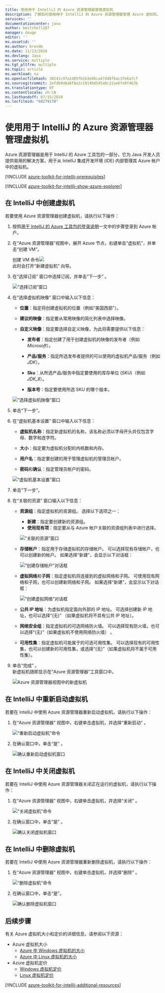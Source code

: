 ```yaml
---
title: 使用用于 IntelliJ 的 Azure 资源管理器管理虚拟机
description: 了解如何使用用于 IntelliJ 的 Azure 资源管理器管理 Azure 虚拟机。
services: ''
documentationcenter: java
author: bmitchell287
manager: douge
editor: ''
ms.assetid: ''
ms.author: brendm
ms.date: 11/13/2018
ms.devlang: Java
ms.service: multiple
ms.tgt_pltfrm: multiple
ms.topic: article
ms.workload: na
ms.openlocfilehash: 30241c97a1d05fb163e68ca47d48f6ac3fe6a7cf
ms.sourcegitcommit: 2efdb9d8a8f8a2c1914bd545a8c22ae6fe0f463b
ms.translationtype: HT
ms.contentlocale: zh-CN
ms.lasthandoff: 07/15/2019
ms.locfileid: "68279178"
---
```

# <a name="manage-virtual-machines-by-using-the-azure-explorer-for-intellij"></a>使用用于 IntelliJ 的 Azure 资源管理器管理虚拟机

Azure 资源管理器是用于 IntelliJ 的 Azure 工具包的一部分，它为 Java 开发人员提供易用的解决方案，用于从 IntelliJ 集成开发环境 (IDE) 内部管理其 Azure 帐户中的虚拟机。

[!INCLUDE [azure-toolkit-for-intellij-prerequisites](../includes/azure-toolkit-for-intellij-prerequisites.md)]

[!INCLUDE [azure-toolkit-for-intellij-show-azure-explorer](../includes/azure-toolkit-for-intellij-show-azure-explorer.md)]

## <a name="create-a-virtual-machine-in-intellij"></a>在 IntelliJ 中创建虚拟机

若要使用 Azure 资源管理器创建虚拟机，请执行以下操作： 

1. 按照[用于 IntelliJ 的 Azure 工具包的登录说明]一文中的步骤登录到 Azure 帐户。

2. 在“Azure 资源管理器”视图中，展开 Azure 节点，右键单击“虚拟机”，并单击“创建 VM”。     

   创建 VM 命令![][CR01]  
    此时会打开“新建虚拟机”  向导。

3. 在“选择订阅”  窗口中选择订阅，并单击“下一步”  。 

   ![“选择订阅”窗口][CR02]

4. 在“选择虚拟机映像”  窗口中输入以下信息：

   * **位置**：指定将创建虚拟机的位置（例如“美国西部”）。  

   * **建议的映像**：指定要从常用映像的简化列表中选择映像。

   * **自定义映像**：指定要选择自定义映像，为此将需要提供以下信息：

      * **发布者**：指定创建了用于创建虚拟机的映像的发布者（例如 *Microsoft*）。

      * **产品/服务**：指定所选发布者提供的可以使用的虚拟机产品/服务（例如 *JDK*）。

      * **Sku**：从所选产品/服务中指定要使用的库存单位 (SKU)（例如 *JDK_8*）。

      * **版本号**：指定要使用所选 SKU 的哪个版本。

   ![“选择虚拟机映像”窗口][CR03]

5. 单击“下一步”。  

6. 在“虚拟机基本设置”  窗口中输入以下信息：

   * **虚拟机名称**：指定新虚拟机的名称，该名称必须以字母开头并仅包含字母、数字和连字符。

   * **大小**：指定要为虚拟机分配的内核数和内存。

   * **用户名**：指定要创建的用于管理虚拟机的管理员帐户。

   * **密码**和**确认**：指定管理员帐户的密码。

   ![“虚拟机基本设置”窗口][CR04]

7. 单击“下一步”。  

8. 在“关联的资源”  窗口输入以下信息：

   * **资源组**：指定虚拟机的资源组。 选择以下选项之一：
      * **新建**：指定要创建新的资源组。
      * **使用现有项**：指定要从与 Azure 帐户关联的资源组列表中进行选择。

       ![“关联的资源”窗口][CR07]

   * **存储帐户**：指定用于存储虚拟机的存储帐户。 可以选择现有存储帐户，也可以创建新的帐户。 如果选择“新建”，会显示以下对话框： 

      ![“创建存储帐户”对话框][CR05]

   * **虚拟网络**和**子网**：指定虚拟机将连接到的虚拟网络和子网。 可使用现有网络和子网，也可以创建新网络和子网。 如果选择“新建”，会显示以下对话框： 

      ![“创建虚拟网络”对话框][CR06]

   * **公共 IP 地址**：为虚拟机指定面向外部的 IP 地址。 可选择创建新 IP 地址，也可以选择“(无)”  （如果虚拟机将不具有公共 IP 地址）。 

   * **网络安全组**：指定虚拟机的可选网络防火墙。 可以选择现有防火墙，也可以选择“(无)”（如果虚拟机不使用网络防火墙）  。 

   * **可用性集**：指定虚拟机可能属于的可选可用性集。 可以选择现有的可用性集，也可以创建新的可用性集，或选择“(无)”（如果虚拟机将不属于可用性集）。 

9. 单击“完成”  。  
    新虚拟机随即显示在“Azure 资源管理器”工具窗口中。 

   ![Azure 资源管理器视图中的新虚拟机][CR08]

## <a name="restart-a-virtual-machine-in-intellij"></a>在 IntelliJ 中重新启动虚拟机

若要在 IntelliJ 中使用 Azure 资源管理器重新启动虚拟机，请执行以下操作：

1. 在“Azure 资源管理器”  视图中，右键单击虚拟机，并选择“重新启动”  。

   ![“重新启动虚拟机”命令][RE01]

2. 在确认窗口中，单击“是”  。 

   ![确认重新启动虚拟机窗口][RE02]

## <a name="shut-down-a-virtual-machine-in-intellij"></a>在 IntelliJ 中关闭虚拟机

若要在 IntelliJ 中使用 Azure 资源管理器关闭正在运行的虚拟机，请执行以下操作：

1. 在“Azure 资源管理器”  视图中，右键单击虚拟机，并选择“关闭”  。

   ![“关闭虚拟机”命令][SH01]

2. 在确认窗口中，单击“是”  。 

   ![确认关闭虚拟机窗口][SH02]

## <a name="delete-a-virtual-machine-in-intellij"></a>在 IntelliJ 中删除虚拟机

若要在 IntelliJ 中使用 Azure 资源管理器重新删除虚拟机，请执行以下操作：

1. 在“Azure 资源管理器”  视图中，右键单击虚拟机，并选择“删除”  。

   ![“删除虚拟机”命令][DE01]

2. 在确认窗口中，单击“是”。  

   ![确认删除虚拟机窗口][DE02]

## <a name="next-steps"></a>后续步骤

有关 Azure 虚拟机大小和定价的详细信息，请参阅以下资源：

* Azure 虚拟机大小
  * [Azure 中 Windows 虚拟机的大小]
  * [Azure 中 Linux 虚拟机的大小]
* Azure 虚拟机定价
  * [Windows 虚拟机定价]
  * [Linux 虚拟机定价]

[!INCLUDE [azure-toolkit-for-intellij-additional-resources](../includes/azure-toolkit-for-intellij-additional-resources.md)]

<!-- URL List -->

[用于 IntelliJ 的 Azure 工具包的登录说明]: ./azure-toolkit-for-intellij-sign-in-instructions.md
[Azure 中 Windows 虚拟机的大小]: /azure/virtual-machines/virtual-machines-windows-sizes
[Azure 中 Linux 虚拟机的大小]: /azure/virtual-machines/virtual-machines-linux-sizes
[Windows 虚拟机定价]: https://azure.microsoft.com/pricing/details/virtual-machines/windows/
[Linux 虚拟机定价]: https://azure.microsoft.com/pricing/details/virtual-machines/linux/

<!-- IMG List -->

[RE01]: media/azure-toolkit-for-intellij-managing-virtual-machines-using-azure-explorer/RE01.png
[RE02]: media/azure-toolkit-for-intellij-managing-virtual-machines-using-azure-explorer/RE02.png

[SH01]: media/azure-toolkit-for-intellij-managing-virtual-machines-using-azure-explorer/SH01.png
[SH02]: media/azure-toolkit-for-intellij-managing-virtual-machines-using-azure-explorer/SH02.png

[DE01]: media/azure-toolkit-for-intellij-managing-virtual-machines-using-azure-explorer/DE01.png
[DE02]: media/azure-toolkit-for-intellij-managing-virtual-machines-using-azure-explorer/DE02.png

[CR01]: media/azure-toolkit-for-intellij-managing-virtual-machines-using-azure-explorer/CR01.png
[CR02]: media/azure-toolkit-for-intellij-managing-virtual-machines-using-azure-explorer/CR02.png
[CR03]: media/azure-toolkit-for-intellij-managing-virtual-machines-using-azure-explorer/CR03.png
[CR04]: media/azure-toolkit-for-intellij-managing-virtual-machines-using-azure-explorer/CR04.png
[CR05]: media/azure-toolkit-for-intellij-managing-virtual-machines-using-azure-explorer/CR05.png
[CR06]: media/azure-toolkit-for-intellij-managing-virtual-machines-using-azure-explorer/CR06.png
[CR07]: media/azure-toolkit-for-intellij-managing-virtual-machines-using-azure-explorer/CR07.png
[CR08]: media/azure-toolkit-for-intellij-managing-virtual-machines-using-azure-explorer/CR08.png
